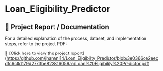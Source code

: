 # Loan_Eligibility_Predictor
## 📄 Project Report / Documentation

For a detailed explanation of the process, dataset, and implementation steps, refer to the project PDF:

🔗 [Click here to view the project report] (https://github.com/jhanani14/Loan_Eligibility_Predictor/blob/3e0366de2eecdfc6c0d179d2773be823816059aa/Loan%20Eligibility%20Predictor.pdf)
